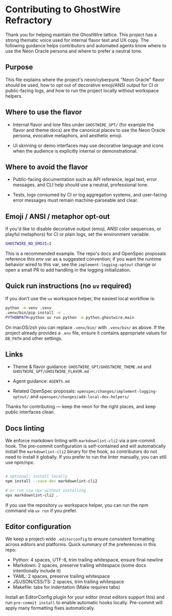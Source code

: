 # Contributing to GhostWire Refractory

Thank you for helping maintain the GhostWire lattice. This project has a strong thematic voice used for internal flavor text and UX copy. The following guidance helps contributors and automated agents know where to use the Neon Oracle persona and where to prefer a neutral tone.

## Purpose

This file explains where the project's neon/cyberpunk "Neon Oracle" flavor should be used, how to opt out of decorative emoji/ANSI output for CI or public-facing logs, and how to run the project locally without workspace helpers.

## Where to use the flavor

- Internal flavor and lore files under `GHOSTWIRE_GPT/` (for example the flavor and theme docs) are the canonical places to use the Neon Oracle persona, evocative metaphors, and aesthetic emoji.

- UI skinning or demo interfaces may use decorative language and icons when the audience is explicitly internal or demonstrational.

## Where to avoid the flavor

- Public-facing documentation such as API reference, legal text, error messages, and CLI help should use a neutral, professional tone.

- Tests, logs consumed by CI or log aggregation systems, and user-facing error messages must remain machine-parseable and clear.

## Emoji / ANSI / metaphor opt-out

If you'd like to disable decorative output (emoji, ANSI color sequences, or playful metaphors) for CI or plain logs, set the environment variable:

```bash
GHOSTWIRE_NO_EMOJI=1
```

This is a recommended example. The repo's docs and OpenSpec proposals reference this env var as a suggested convention; if you want the runtime behavior wired to this var, see the `implement-logging-optout` change or open a small PR to add handling in the logging initialization.

## Quick run instructions (no `uv` required)

If you don't use the `uv` workspace helper, the easiest local workflow is:

```bash
python -m venv .venv
.venv/bin/pip install -e .
PYTHONPATH=python uv run python -m python.ghostwire.main
```

On macOS/zsh you can replace `.venv/bin/` with `.venv/bin/` as above. If the project already provides a `.env` file, ensure it contains appropriate values for `DB_PATH` and other settings.

## Links

- Theme & flavor guidance: `GHOSTWIRE_GPT/GHOSTWIRE_THEME.md` and `GHOSTWIRE_GPT/GHOSTWIRE_FLAVOR.md`

- Agent guidance: `AGENTS.md`

- Related OpenSpec proposals: `openspec/changes/implement-logging-optout/` and `openspec/changes/add-local-dev-helpers/`

Thanks for contributing — keep the neon for the right places, and keep public interfaces clean.

## Docs linting

We enforce markdown linting with `markdownlint-cli2` via a pre-commit hook. The pre-commit configuration is
self-contained and will automatically install the `markdownlint-cli2` binary for the hook, so contributors
do not need to install it globally. If you prefer to run the linter manually, you can still use npm/npx:

```bash

# optional: install locally
npm install --save-dev markdownlint-cli2

# or run via npx without installing
npx markdownlint-cli2 .
```

If you use the repository `uv` workspace helper, you can run the npm command via `uv run` if you prefer.

## Editor configuration

We keep a project-wide `.editorconfig` to ensure consistent formatting across editors and platforms.
Quick summary of the preferences in this repo:

- Python: 4 spaces, UTF-8, trim trailing whitespace, ensure final newline
- Markdown: 2 spaces, preserve trailing whitespace (some docs intentionally include it)
- YAML: 2 spaces, preserve trailing whitespace
- JS/JSON/CSS/TS: 2 spaces, trim trailing whitespace
- Makefile: tabs for indentation (Make requires tabs)

Install an EditorConfig plugin for your editor (most editors support this) and run `pre-commit install` to enable automatic hooks locally. Pre-commit will apply many formatting fixes automatically.

